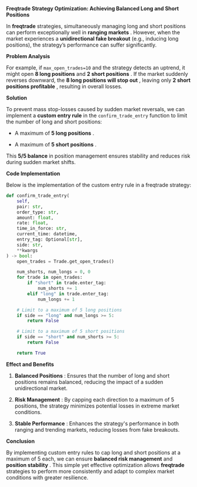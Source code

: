 **Freqtrade Strategy Optimization: Achieving Balanced Long and Short Positions** 

In **freqtrade**  strategies, simultaneously managing long and short positions can perform exceptionally well in **ranging markets** . However, when the market experiences a **unidirectional fake breakout**  (e.g., inducing long positions), the strategy’s performance can suffer significantly.

**Problem Analysis** 

For example, if `max_open_trades=10` and the strategy detects an uptrend, it might open **8 long positions**  and **2 short positions** . If the market suddenly reverses downward, the **8 long positions will stop out** , leaving only **2 short positions profitable** , resulting in overall losses.

**Solution** 

To prevent mass stop-losses caused by sudden market reversals, we can implement a **custom entry rule**  in the `confirm_trade_entry` function to limit the number of long and short positions: 

- A maximum of **5 long positions** .
 
- A maximum of **5 short positions** .

This **5/5 balance**  in position management ensures stability and reduces risk during sudden market shifts.

**Code Implementation** 

Below is the implementation of the custom entry rule in a freqtrade strategy:


```python
def confirm_trade_entry(
    self,
    pair: str,
    order_type: str,
    amount: float,
    rate: float,
    time_in_force: str,
    current_time: datetime,
    entry_tag: Optional[str],
    side: str,
    **kwargs
) -> bool:
    open_trades = Trade.get_open_trades()

    num_shorts, num_longs = 0, 0
    for trade in open_trades:
        if "short" in trade.enter_tag:
            num_shorts += 1
        elif "long" in trade.enter_tag:
            num_longs += 1

    # Limit to a maximum of 5 long positions
    if side == "long" and num_longs >= 5:
        return False

    # Limit to a maximum of 5 short positions
    if side == "short" and num_shorts >= 5:
        return False

    return True
```
**Effect and Benefits**  
1. **Balanced Positions** : Ensures that the number of long and short positions remains balanced, reducing the impact of a sudden unidirectional market.
 
2. **Risk Management** : By capping each direction to a maximum of 5 positions, the strategy minimizes potential losses in extreme market conditions.
 
3. **Stable Performance** : Enhances the strategy's performance in both ranging and trending markets, reducing losses from fake breakouts.

**Conclusion** 

By implementing custom entry rules to cap long and short positions at a maximum of 5 each, we can ensure **balanced risk management**  and **position stability** . This simple yet effective optimization allows **freqtrade**  strategies to perform more consistently and adapt to complex market conditions with greater resilience.
